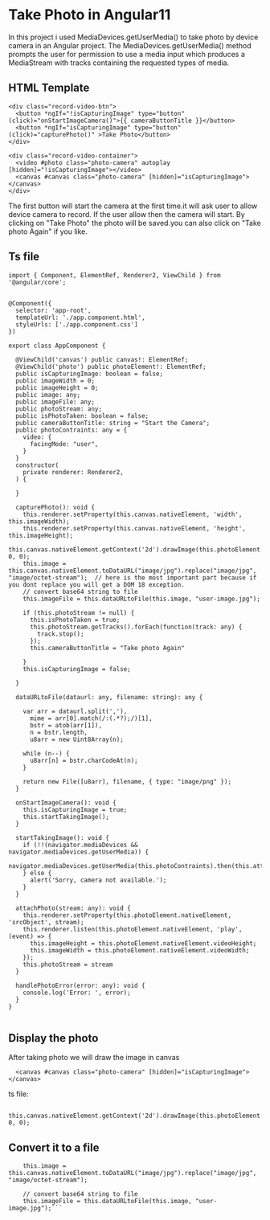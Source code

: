 # Take Photo in Angular11

In this project i used MediaDevices.getUserMedia() to take photo by device camera in an Angular project.
The MediaDevices.getUserMedia() method prompts the user for permission to use a media input which produces a MediaStream with tracks containing the requested types of media. 

## HTML Template
```
<div class="record-video-btn">
  <button *ngIf="!isCapturingImage" type="button" (click)="onStartImageCamera()">{{ cameraButtonTitle }}</button>
  <button *ngIf="isCapturingImage" type="button"  (click)="capturePhoto()" >Take Photo</button>
</div>

<div class="record-video-container">
  <video #photo class="photo-camera" autoplay [hidden]="!isCapturingImage"></video>
  <canvas #canvas class="photo-camera" [hidden]="isCapturingImage"></canvas>
</div>
```

The first button will start the camera at the first time.it will ask user to allow device camera to record.
If the user allow then the camera will start.
By clicking on "Take Photo" the photo will be saved.you can also click on "Take photo Again" if you like.

## Ts file
```
import { Component, ElementRef, Renderer2, ViewChild } from '@angular/core';


@Component({
  selector: 'app-root',
  templateUrl: './app.component.html',
  styleUrls: ['./app.component.css']
})

export class AppComponent {

  @ViewChild('canvas') public canvas!: ElementRef;
  @ViewChild('photo') public photoElement!: ElementRef;
  public isCapturingImage: boolean = false;
  public imageWidth = 0;
  public imageHeight = 0;
  public image: any;
  public imageFile: any;
  public photoStream: any;
  public isPhotoTaken: boolean = false;
  public cameraButtonTitle: string = "Start the Camera";
  public photoContraints: any = {
    video: {
      facingMode: "user",
    }
  }
  constructor(
    private renderer: Renderer2,
  ) { 
     
  }

  capturePhoto(): void {
    this.renderer.setProperty(this.canvas.nativeElement, 'width', this.imageWidth);
    this.renderer.setProperty(this.canvas.nativeElement, 'height', this.imageHeight);
    this.canvas.nativeElement.getContext('2d').drawImage(this.photoElement.nativeElement, 0, 0);
    this.image = this.canvas.nativeElement.toDataURL("image/jpg").replace("image/jpg", "image/octet-stream");  // here is the most important part because if you dont replace you will get a DOM 18 exception.
    // convert base64 string to file
    this.imageFile = this.dataURLtoFile(this.image, "user-image.jpg");
    
    if (this.photoStream != null) {
      this.isPhotoTaken = true;
      this.photoStream.getTracks().forEach(function(track: any) {
        track.stop();
      });
      this.cameraButtonTitle = "Take photo Again"

    }
    this.isCapturingImage = false;

  }

  dataURLtoFile(dataurl: any, filename: string): any {

    var arr = dataurl.split(','),
      mime = arr[0].match(/:(.*?);/)[1],
      bstr = atob(arr[1]),
      n = bstr.length,
      u8arr = new Uint8Array(n);

    while (n--) {
      u8arr[n] = bstr.charCodeAt(n);
    }

    return new File([u8arr], filename, { type: "image/png" });
  }

  onStartImageCamera(): void {
    this.isCapturingImage = true;
    this.startTakingImage();
  }

  startTakingImage(): void {
    if (!!(navigator.mediaDevices && navigator.mediaDevices.getUserMedia)) {
      navigator.mediaDevices.getUserMedia(this.photoContraints).then(this.attachPhoto.bind(this)).catch(this.handlePhotoError);
    } else {
      alert('Sorry, camera not available.');
    }
  }

  attachPhoto(stream: any): void {
    this.renderer.setProperty(this.photoElement.nativeElement, 'srcObject', stream);
    this.renderer.listen(this.photoElement.nativeElement, 'play', (event) => {
      this.imageHeight = this.photoElement.nativeElement.videoHeight;
      this.imageWidth = this.photoElement.nativeElement.videoWidth;
    });
    this.photoStream = stream
  }

  handlePhotoError(error: any): void {
    console.log('Error: ', error);
  }
}


```

## Display the photo
After taking photo we will draw the image in canvas 
```
  <canvas #canvas class="photo-camera" [hidden]="isCapturingImage"></canvas>
```
ts file:
```
    this.canvas.nativeElement.getContext('2d').drawImage(this.photoElement.nativeElement, 0, 0);
```
## Convert it to a file 
```
    this.image = this.canvas.nativeElement.toDataURL("image/jpg").replace("image/jpg", "image/octet-stream");
    
    // convert base64 string to file
    this.imageFile = this.dataURLtoFile(this.image, "user-image.jpg");```


